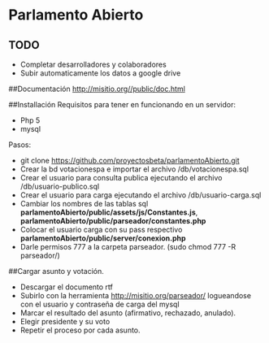 # Parlamento Abierto



## TODO

* Completar desarrolladores y colaboradores
* Subir automaticamente los datos a google drive


##Documentaci&oacute;n
http://misitio.org//public/doc.html


##Installaci&oacute;n
Requisitos para tener en funcionando en un servidor:
* Php 5
* mysql

Pasos:
* git clone https://github.com/proyectosbeta/parlamentoAbierto.git
* Crear la bd votacionespa e importar el archivo /db/votacionespa.sql
* Crear el usuario para consulta publica ejecutando el archivo /db/usuario-publico.sql
* Crear el usuario para carga ejecutando el archivo /db/usuario-carga.sql
* Cambiar los nombres de las tablas sql <b>parlamentoAbierto/public/assets/js/Constantes.js</b>, <b>parlamentoAbierto/public/parseador/constantes.php</b> 
* Colocar el usuario carga con su pass respectivo <b>parlamentoAbierto/public/server/conexion.php</b>
* Darle permisos 777 a la carpeta parseador. (sudo chmod 777 -R parseador/)

##Cargar asunto y votación.

* Descargar el documento rtf
* Subirlo con la herramienta  http://misitio.org/parseador/ logueandose con el usuario y contraseña de carga del mysql
* Marcar el resultado del asunto (afirmativo, rechazado, anulado).
* Elegir presidente y su voto
* Repetir el proceso por cada asunto.


